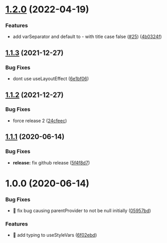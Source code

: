 # [1.2.0](https://github.com/bradennapier/react-style-vars/compare/v1.1.3...v1.2.0) (2022-04-19)


### Features

* add varSeparator and default to - with title case false ([#25](https://github.com/bradennapier/react-style-vars/issues/25)) ([4b0324f](https://github.com/bradennapier/react-style-vars/commit/4b0324f7d9eff27055bbe9a82e6fe3fe11577264))

## [1.1.3](https://github.com/bradennapier/react-style-vars/compare/v1.1.2...v1.1.3) (2021-12-27)


### Bug Fixes

* dont use useLayoutEffect ([6e1bf06](https://github.com/bradennapier/react-style-vars/commit/6e1bf062c9da5ff30574fc3bce87f807e5017470))

## [1.1.2](https://github.com/bradennapier/react-style-vars/compare/v1.1.1...v1.1.2) (2021-12-27)


### Bug Fixes

* force release 2 ([24cfeec](https://github.com/bradennapier/react-style-vars/commit/24cfeecb264c4431ba103807e11db6fdcb1fab9b))

## [1.1.1](https://github.com/bradennapier/react-style-vars/compare/v1.1.0...v1.1.1) (2020-06-14)


### Bug Fixes

* **release:** fix github release ([5f4f8d7](https://github.com/bradennapier/react-style-vars/commit/5f4f8d7e9376e9a0b338972e68854d6d2b6adfd1))

# 1.0.0 (2020-06-14)


### Bug Fixes

* 🐛 fix bug causing parentProvider to not be null initially ([05957bd](https://github.com/bradennapier/react-style-vars/commit/05957bdaa082c6db93e6eb5f611df213490fe0e1))


### Features

* 🎸 add typing to useStyleVars ([6f02ebd](https://github.com/bradennapier/react-style-vars/commit/6f02ebd2d027755484e75afa57bae8dea6c7e2b5))
